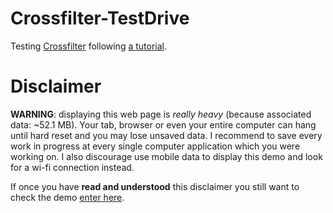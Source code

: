 # Crossfilter-TestDrive
Testing [Crossfilter](https://square.github.io/crossfilter) following [a tutorial](http://eng.wealthfront.com/2012/09/05/explore-your-multivariate-data-with-crossfilter).

# Disclaimer
**WARNING**: displaying this web page is _really heavy_ (because associated data: ~52.1 MB).
Your tab, browser or even your entire computer can hang until hard reset and you may lose unsaved data.
I recommend to save every work in progress at every single computer application which you were working on.
I also discourage use mobile data to display this demo and look for a wi-fi connection instead.

If once you have **read and understood** this disclaimer you still want to check the demo [enter here](https://dbautistav.github.io/Crossfilter-TestDrive).
